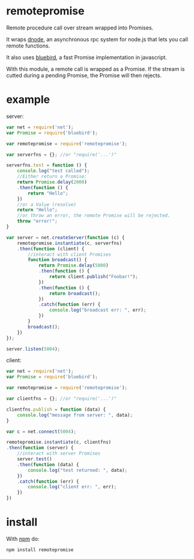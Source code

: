 # remotepromise

Remote procedure call over stream wrapped into Promises.

It wraps [dnode](https://github.com/substack/dnode), an asynchronous rpc system for node.js that lets you
call remote functions.

It also uses [bluebird](http://bluebirdjs.com/docs/getting-started.html), a fast Promise implementation in javascript.

With this module, a remote call is wrapped as a Promise. If the stream is cutted during a pending Promise, the Promise will then rejects.


# example

server:

``` js
var net = require('net');
var Promise = require('bluebird');

var remotepromise = require('remotepromise');

var serverfns = {}; //or "require('...')"

serverfns.test = function () {
	console.log("test called");
	//Either return a Promise:
	return Promise.delay(2000)
	.then(function () {
		return "Hello";
	})
	//or a Value (resolve)
	return "Hello";
	//or throw an error, the remote Promise will be rejected.
	throw "error!";
}

var server = net.createServer(function (c) {
	remotepromise.instantiate(c, serverfns)
	.then(function (client) {
		//interact with client Promises
		function broadcast() {
			return Promise.delay(5000)
			.then(function () {
				return client.publish("Foobar!");
			})
			.then(function () {
				return broadcast();
			})
			.catch(function (err) {
				console.log("broadcast err: ", err);
			})
		}
		broadcast();
	})
});

server.listen(5004);
```

client:

``` js
var net = require('net');
var Promise = require('bluebird');

var remotepromise = require('remotepromise');

var clientfns = {}; //or "require('...')"

clientfns.publish = function (data) {
	console.log("message from server: ", data);
}

var c = net.connect(5004);

remotepromise.instantiate(c, clientfns)
.then(function (server) {
	//interact with server Promises
	server.test()
	.then(function (data) {
		console.log("test returned: ", data);
	})
	.catch(function (err) {
		console.log("client err: ", err);
	})
})
```

# install

With [npm](http://npmjs.org) do:

```
npm install remotepromise
```
